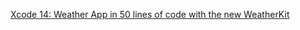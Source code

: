[Xcode 14: Weather App in 50 lines of code with the new WeatherKit](https://youtu.be/nN5sUJjJde8?si=NB_WUcX6LtWpgPf6)
